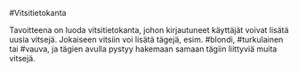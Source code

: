 #Vitsitietokanta

Tavoitteena on luoda vitsitietokanta, johon kirjautuneet käyttäjät voivat lisätä uusia vitsejä. Jokaiseen vitsiin voi lisätä tägejä, esim. #blondi, #turkulainen tai #vauva, ja tägien avulla pystyy hakemaan samaan tägiin liittyviä muita vitsejä. 

